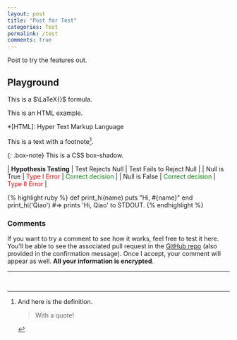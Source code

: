 ```yaml
---
layout: post
title: "Post for Test"
categories: Test
permalink: /test
comments: true
---
```


Post to try the features out.

## Playground

This is a $\LaTeX{}$ formula.

This is an HTML example.

*[HTML]: Hyper Text Markup Language

This is a text with a footnote[^1].

[^1]:
    And here is the definition.

    > With a quote!

{: .box-note}
This is a CSS box-shadow.

| **Hypothesis Testing** | Test Rejects Null | Test Fails to Reject Null |
| Null is True  | <span style="color: red">Type I Error</span>  | <span style="color: green">Correct decision</span> |
| Null is False | <span style="color: green">Correct decision</span> | <span style="color: red">Type II Error</span> |

{% highlight ruby %}
def print_hi(name)
  puts "Hi, #{name}"
end
print_hi('Qiao')
#=> prints 'Hi, Qiao' to STDOUT.
{% endhighlight %}

### Comments

If you want to try a comment to see how it works, feel free to test it here. You'll be able to see the associated pull request in the [GitHub repo](https://github.com/qiaohuang/qiaohuang.github.io/pulls) (also provided in the confirmation message). Once I accept, your comment will appear as well. __All your information is encrypted__.

---
<br>